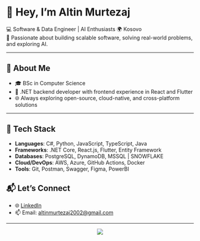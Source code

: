 # 👋 Hey, I’m Altin Murtezaj

💻 Software & Data Engineer | AI Enthusiasts 🌍 Kosovo  
🎯 Passionate about building scalable software, solving real-world problems, and exploring AI.

---

## 🧠 About Me

- 🎓 BSc in Computer Science  
- 🧾 .NET backend developer with frontend experience in React and Flutter  
- 🌐 Always exploring open-source, cloud-native, and cross-platform solutions

---

## 🔧 Tech Stack

- **Languages**: C#, Python, JavaScript, TypeScript, Java  
- **Frameworks**: .NET Core, React.js, Flutter, Entity Framework  
- **Databases**: PostgreSQL, DynamoDB, MSSQL  | SNOWFLAKE 
- **Cloud/DevOps**: AWS, Azure, GitHub Actions, Docker  
- **Tools**: Git, Postman, Swagger, Figma, PowerBI


## 📬 Let’s Connect

- 🌐 [LinkedIn]([https://www.linkedin.com/in/altinmurtezaj/](https://www.linkedin.com/in/altin-murtezaj-629315220/))  
- 📫 Email: altinmurtezaj2002@gmail.com  

---

<p align="center">
  <img src="https://profile-counter.glitch.me/AMurtezaj/count.svg" />
</p>
